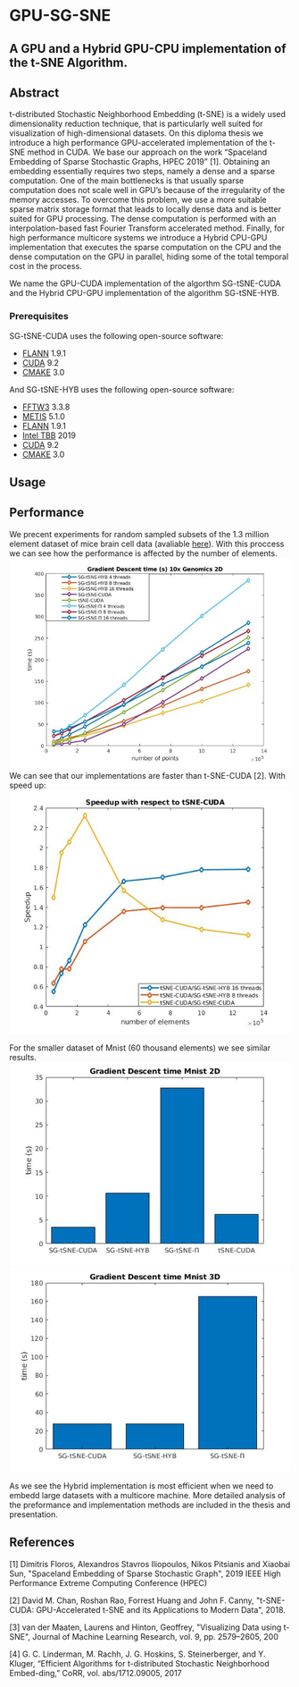 # GPU-SG-SNE
## A GPU and a Hybrid GPU-CPU implementation of the t-SNE Algorithm. 

## Abstract
t-distributed Stochastic Neighborhood Embedding (t-SNE) is a widely used dimensionality reduction technique, that is particularly well suited for visualization of high-dimensional datasets. On this diploma thesis we introduce a high performance GPU-accelerated implementation of the t-SNE method in CUDA. We base our approach on the work “Spaceland Embedding of Sparse Stochastic Graphs, HPEC 2019” [1]. Obtaining an embedding essentially requires two steps, namely a dense and a sparse computation. One of the main bottlenecks is that usually sparse computation does not scale well in GPU’s because of the irregularity of the memory accesses. To overcome this problem, we use a more suitable sparse matrix storage format that leads to locally dense data and is better suited for GPU processing. The dense computation is performed with an interpolation-based fast Fourier Transform accelerated method. Finally, for high performance multicore systems we introduce a Hybrid CPU-GPU implementation that executes the sparse computation on the CPU and the dense computation on the GPU in parallel, hiding some of the total temporal cost in the process. 

We name the GPU-CUDA implementation of the algorthm SG-tSNE-CUDA and the Hybrid CPU-GPU implementation of the algorithm SG-tSNE-HYB.

### Prerequisites 

SG-tSNE-CUDA uses the following open-source software:

-   [FLANN](https://www.cs.ubc.ca/research/flann/) 1.9.1
-   [CUDA](https://developer.nvidia.com/cuda-downloads) 9.2
-   [CMAKE](https://cmake.org/download/) 3.0

And SG-tSNE-HYB uses the following open-source software:

-   [FFTW3](http://www.fftw.org/) 3.3.8
-   [METIS](http://glaros.dtc.umn.edu/gkhome/metis/metis/overview) 5.1.0
-   [FLANN](https://www.cs.ubc.ca/research/flann/) 1.9.1
-   [Intel TBB](https://01.org/tbb) 2019
-   [CUDA](https://developer.nvidia.com/cuda-downloads) 9.2
-   [CMAKE](https://cmake.org/download/) 3.0

## Usage


## Performance
We precent experiments for random sampled subsets of the 1.3 million element dataset of mice brain cell data (avaliable [here](https://support.10xgenomics.com/single-cell-gene-expression/datasets)). With this proccess we can see how the performance is affected by the number of elements.
![](https://github.com/iakoviid/GPU-SG-SNE/blob/master/images/im1.jpg)
We can see that our implementations are faster than t-SNE-CUDA [2]. With speed up: 
![](https://github.com/iakoviid/GPU-SG-SNE/blob/master/images/im2.jpg)

For the smaller dataset of Mnist (60 thousand elements) we see similar results.
![](https://github.com/iakoviid/GPU-SG-SNE/blob/master/images/im3.jpg)
![](https://github.com/iakoviid/GPU-SG-SNE/blob/master/images/im4.jpg)

As we see the Hybrid implementation is most efficient when we need to embedd large datasets with a multicore machine. 
More detailed analysis of the preformance and implementation methods are included in the thesis and presentation.

## References

[1] Dimitris Floros, Alexandros Stavros Iliopoulos, Nikos Pitsianis and Xiaobai Sun, "Spaceland Embedding of Sparse Stochastic Graph", 2019 IEEE High Performance Extreme Computing Conference (HPEC)

[2] David M. Chan, Roshan Rao, Forrest Huang and John F. Canny, "t-SNE-CUDA: GPU-Accelerated t-SNE and its Applications to Modern Data", 2018.

[3] van der Maaten, Laurens and Hinton, Geoffrey, "Visualizing Data using t-SNE", Journal of Machine Learning Research, vol. 9, pp. 2579–2605, 200

[4] G. C. Linderman, M. Rachh, J. G. Hoskins, S. Steinerberger, and Y. Kluger, “Efficient  Algorithms  for  t-distributed  Stochastic  Neighborhood  Embed-ding,” CoRR, vol. abs/1712.09005, 2017



